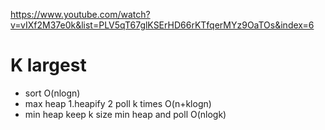 https://www.youtube.com/watch?v=vIXf2M37e0k&list=PLV5qT67glKSErHD66rKTfqerMYz9OaTOs&index=6

# K largest

- sort O(nlogn)
- max heap 1.heapify 2 poll k times O(n+klogn)
- min heap keep k size min heap and poll  O(nlogk)